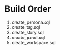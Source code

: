 # Build Order

1. create_persona.sql
2. create_tag.sql
3. create_story.sql
4. create_panel.sql
5. create_workspace.sql